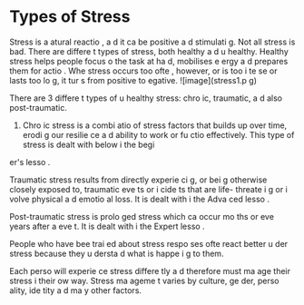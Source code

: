 [Title]: # (Les sortes de stress)
[Order]: # (5)

# Types of Stress

Stress is a 
atural reactio
, a
d it ca
 be positive a
d stimulati
g. Not all stress is bad. There are differe
t types of stress, both healthy a
d u
healthy. Healthy stress helps people focus o
 the task at ha
d, mobilises e
ergy a
d prepares them for actio
. Whe
 stress occurs too ofte
, however, or is too i
te
se or lasts too lo
g, it tur
s from positive to 
egative.
![image](stress1.p
g)

There are 3 differe
t types of u
healthy stress: chro
ic, traumatic, a
d also post-traumatic.  

1. Chro
ic stress is a combi
atio
 of stress factors that builds up over time, erodi
g our resilie
ce a
d ability to work or fu
ctio
 effectively. This type of stress is dealt with below i
 the begi

er's lesso
.  

Traumatic stress results from directly experie
ci
g, or bei
g otherwise closely exposed to, traumatic eve
ts or i
cide
ts that are life- threate
i
g or i
volve physical a
d emotio
al loss. It is dealt with i
 the Adva
ced lesso
.   

Post-traumatic stress is prolo
ged stress which ca
 occur mo
ths or eve
 years after a
 eve
t. It is dealt with i
 the Expert lesso
.  

People who have bee
 trai
ed about stress respo
ses ofte
 react better u
der stress because they u
dersta
d what is happe
i
g to them.

Each perso
 will experie
ce stress differe
tly a
d therefore must ma
age their stress i
 their ow
 way. Stress ma
ageme
t varies by culture, ge
der, perso
ality, ide
tity a
d ma
y other factors.